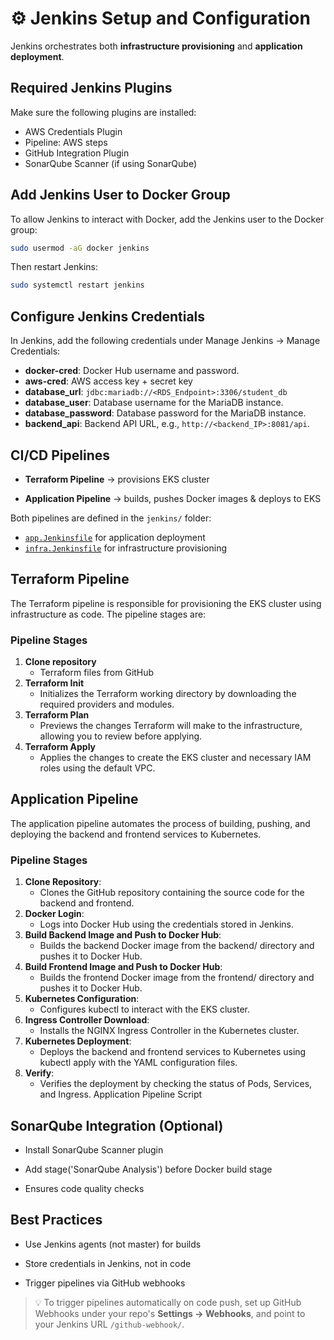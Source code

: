 # ⚙️ Jenkins Setup and Configuration

Jenkins orchestrates both **infrastructure provisioning** and **application deployment**.


## Required Jenkins Plugins

Make sure the following plugins are installed:

- AWS Credentials Plugin
- Pipeline: AWS steps
- GitHub Integration Plugin
- SonarQube Scanner (if using SonarQube)
<!-- - Blue Ocean (optional for nicer UI)
- Docker Pipeline
- Kubernetes CLI Plugin (for `kubectl`) -->

## Add Jenkins User to Docker Group

To allow Jenkins to interact with Docker, add the Jenkins user to the Docker group:

```bash
sudo usermod -aG docker jenkins

```
Then restart Jenkins:

```bash
sudo systemctl restart jenkins

```

## Configure Jenkins Credentials
In Jenkins, add the following credentials under Manage Jenkins → Manage Credentials:

 - **docker-cred**: Docker Hub username and password.
 - **aws-cred**: AWS access key + secret key
 - **database_url**: `jdbc:mariadb://<RDS_Endpoint>:3306/student_db`
 - **database_user**: Database username for the MariaDB instance.
 - **database_password**: Database password for the MariaDB instance.
 - **backend_api**: Backend API URL, e.g., `http://<backend_IP>:8081/api`.


## CI/CD Pipelines

- **Terraform Pipeline** → provisions EKS cluster

- **Application Pipeline** → builds, pushes Docker images & deploys to EKS

Both pipelines are defined in the `jenkins/` folder:
- [`app.Jenkinsfile`](../jenkins/app.Jenkinsfile) for application deployment 
- [`infra.Jenkinsfile`](../jenkins/infra.Jenkinsfile) for infrastructure provisioning



## Terraform Pipeline 
The Terraform pipeline is responsible for provisioning the EKS cluster using infrastructure as code. The pipeline stages are:
### Pipeline Stages 
1. **Clone repository** 
    - Terraform files from GitHub
1. **Terraform Init**
    - Initializes the Terraform working directory by downloading the required providers and modules.
2. **Terraform Plan**
    - Previews the changes Terraform will make to the infrastructure, allowing you to review before applying.
3. **Terraform Apply**  
    - Applies the changes to create the EKS cluster and necessary IAM roles using the default VPC.


## Application Pipeline
The application pipeline automates the process of building, pushing, and deploying the backend and frontend services to Kubernetes.
### Pipeline Stages
1. **Clone Repository**:
    - Clones the GitHub repository containing the source code for the backend and frontend.
2. **Docker Login**:
    - Logs into Docker Hub using the credentials stored in Jenkins.
3. **Build Backend Image and Push to Docker Hub**:
    - Builds the backend Docker image from the backend/ directory and pushes it to Docker Hub.
4. **Build Frontend Image and Push to Docker Hub**:
    - Builds the frontend Docker image from the frontend/ directory and pushes it to Docker Hub.
5. **Kubernetes Configuration**:
    - Configures kubectl to interact with the EKS cluster.
6. **Ingress Controller Download**:
    - Installs the NGINX Ingress Controller in the Kubernetes cluster.
7. **Kubernetes Deployment**:
    - Deploys the backend and frontend services to Kubernetes using kubectl apply with the YAML configuration files.
8. **Verify**:
    - Verifies the deployment by checking the status of Pods, Services, and Ingress.
Application Pipeline Script

## SonarQube Integration (Optional)

- Install SonarQube Scanner plugin

- Add stage('SonarQube Analysis') before Docker build stage

- Ensures code quality checks

## Best Practices

- Use Jenkins agents (not master) for builds

- Store credentials in Jenkins, not in code

- Trigger pipelines via GitHub webhooks
> 💡 To trigger pipelines automatically on code push, set up GitHub Webhooks under your repo's **Settings → Webhooks**, and point to your Jenkins URL `/github-webhook/`.


